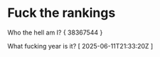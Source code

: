 # Fuck the rankings

Who the hell am I?
{ 38367544 }

What fucking year is it?
[ 2025-06-11T21:33:20Z ]

